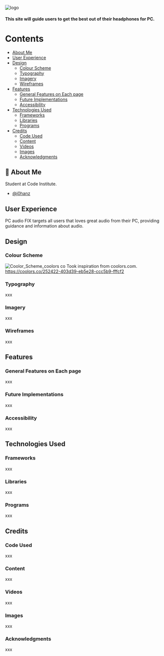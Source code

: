 ![logo](https://github.com/j0hanz/PC-audio-FIX/assets/159924955/6b2d0d8f-1dd4-4c8c-91d6-f262288dc356)


#### This site will guide users to get the best out of their headphones for PC.

# Contents
- [About Me](#🚀-about-me)
- [User Experience](#user-experience)
- [Design](#design)
    - [Colour Scheme](#colour-scheme)
    - [Typography](#typography)
    - [Imagery](#imagery)
    - [Wireframes](wireframes)
- [Features](#features)
  - [General Features on Each page](#general-features-on-each-page)
  - [Future Implementations](#future-implementations)
  - [Accessibility](#accessibility)
- [Technologies Used](#technologies-used)
    - [Frameworks](#frameworks)
    - [Libraries](#libraries)
    - [Programs](#programs)
- [Credits](#credits)
    - [Code Used](#code-used)
    - [Content](#content)
    - [Videos](#media)
    - [Images](#media)
    - [Acknowledgments](#acknowledgments)

## 🚀 About Me
Student at Code Institute.
- [@j0hanz](https://github.com/j0hanz)

## User Experience
PC audio FIX targets all users that loves great audio from their PC, providing guidance and information about audio.

## Design
### Colour Scheme
![Coolor_Scheme_coolors co](https://github.com/j0hanz/PC-audio-FIX/assets/159924955/6ebfb2ae-c762-4e6f-a784-d9d7837b05fd)
Took inspiration from coolors.com.
https://coolors.co/252422-403d39-eb5e28-ccc5b9-fffcf2

### Typography
xxx
### Imagery
xxx
### Wireframes
xxx

## Features
### General Features on Each page
xxx
### Future Implementations
xxx
### Accessibility
xxx

## Technologies Used
### Frameworks
xxx
### Libraries
xxx
### Programs
xxx

## Credits
### Code Used
xxx
### Content
xxx
### Videos
xxx
### Images
xxx
### Acknowledgments
xxx
